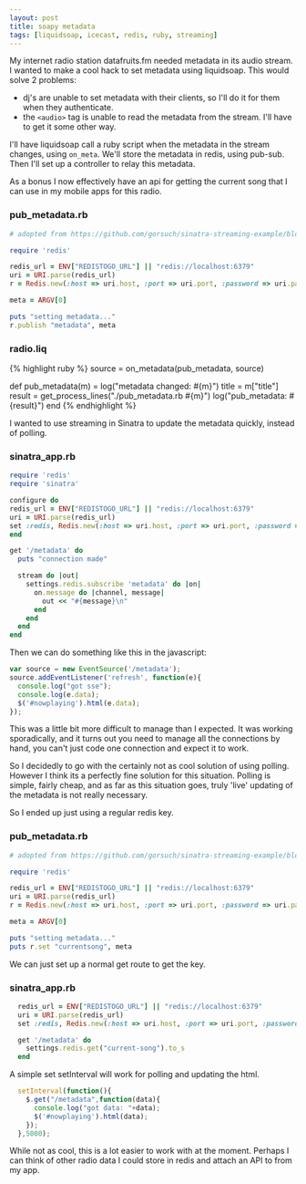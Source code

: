 ```yaml
---
layout: post
title: soapy metadata
tags: [liquidsoap, icecast, redis, ruby, streaming]
---
```


My internet radio station datafruits.fm needed metadata in its audio stream.
I wanted to make a cool hack to set metadata using liquidsoap. This would solve 2 problems:

* dj's are unable to set metadata with their clients, so I'll do it for them when they authenticate.
* the `<audio>` tag is unable to read the metadata from the stream. I'll have to get it some other way.

I'll have liquidsoap call a ruby script when the metadata in the stream changes, using `on_meta`. We'll store
the metadata in redis, using pub-sub. Then I'll set up a controller to relay this metadata.

As a bonus I now effectively have an api for getting the current song that I can
use in my mobile apps for this radio.

### pub_metadata.rb

```ruby
# adopted from https://github.com/gorsuch/sinatra-streaming-example/blob/master/worker.rb

require 'redis'

redis_url = ENV["REDISTOGO_URL"] || "redis://localhost:6379"
uri = URI.parse(redis_url)
r = Redis.new(:host => uri.host, :port => uri.port, :password => uri.password)

meta = ARGV[0]

puts "setting metadata..."
r.publish "metadata", meta
```

### radio.liq

{% highlight ruby %}
source = on_metadata(pub_metadata, source)

def pub_metadata(m) =
  log("metadata changed: #{m}")
  title = m["title"]
  result = get_process_lines("./pub_metadata.rb #{m}")
  log("pub_metadata: #{result}")
end
{% endhighlight %}

I wanted to use streaming in Sinatra to update the metadata quickly, instead of polling.

### sinatra_app.rb
```ruby
require 'redis'
require 'sinatra'

configure do
redis_url = ENV["REDISTOGO_URL"] || "redis://localhost:6379"
uri = URI.parse(redis_url)
set :redis, Redis.new(:host => uri.host, :port => uri.port, :password => uri.password)
end

get '/metadata' do
  puts "connection made"

  stream do |out|
    settings.redis.subscribe 'metadata' do |on|
      on.message do |channel, message|
        out << "#{message}\n"
      end
    end
  end
end
```

Then we can do something like this in the javascript:

```javascript
var source = new EventSource('/metadata');
source.addEventListener('refresh', function(e){
  console.log("got sse");
  console.log(e.data);
  $('#nowplaying').html(e.data);
});
```

This was a little bit more difficult to manage than I expected. It was working
sporadically, and it turns out you need to manage all the connections by hand,
you can't just code one connection and expect it to work.

So I decidedly to go with the certainly not as cool solution of using polling.
However I think its a perfectly fine solution for this situation. Polling is
simple, fairly cheap, and as far as this situation goes, truly 'live' updating
of the metadata is not really necessary.

So I ended up just using a regular redis key.

### pub_metadata.rb

```ruby
# adopted from https://github.com/gorsuch/sinatra-streaming-example/blob/master/worker.rb

require 'redis'

redis_url = ENV["REDISTOGO_URL"] || "redis://localhost:6379"
uri = URI.parse(redis_url)
r = Redis.new(:host => uri.host, :port => uri.port, :password => uri.password)

meta = ARGV[0]

puts "setting metadata..."
puts r.set "currentsong", meta
```

We can just set up a normal get route to get the key.

### sinatra_app.rb

```ruby
  redis_url = ENV["REDISTOGO_URL"] || "redis://localhost:6379"
  uri = URI.parse(redis_url)
  set :redis, Redis.new(:host => uri.host, :port => uri.port, :password => uri.password)

  get '/metadata' do
    settings.redis.get("current-song").to_s
  end
```

A simple set setInterval will work for polling and updating the html.

```javascript
  setInterval(function(){
    $.get("/metadata",function(data){
      console.log("got data: "+data);
      $('#nowplaying').html(data);
    });
  },5000);
```

While not as cool, this is a lot easier to work with at the moment. Perhaps I
can think of other radio data I could store in redis and attach an API to from my app.
